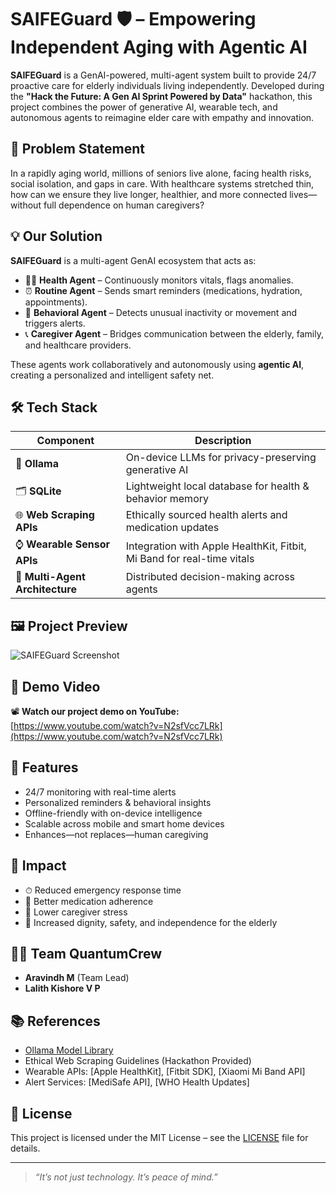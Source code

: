 # SAIFEGuard 🛡️ – Empowering Independent Aging with Agentic AI

**SAIFEGuard** is a GenAI-powered, multi-agent system built to provide 24/7 proactive care for elderly individuals living independently. Developed during the **"Hack the Future: A Gen AI Sprint Powered by Data"** hackathon, this project combines the power of generative AI, wearable tech, and autonomous agents to reimagine elder care with empathy and innovation.

## 🧠 Problem Statement

In a rapidly aging world, millions of seniors live alone, facing health risks, social isolation, and gaps in care. With healthcare systems stretched thin, how can we ensure they live longer, healthier, and more connected lives—without full dependence on human caregivers?

## 💡 Our Solution

**SAIFEGuard** is a multi-agent GenAI ecosystem that acts as:
- 👩‍⚕️ **Health Agent** – Continuously monitors vitals, flags anomalies.
- ⏰ **Routine Agent** – Sends smart reminders (medications, hydration, appointments).
- 🧠 **Behavioral Agent** – Detects unusual inactivity or movement and triggers alerts.
- 📞 **Caregiver Agent** – Bridges communication between the elderly, family, and healthcare providers.

These agents work collaboratively and autonomously using **agentic AI**, creating a personalized and intelligent safety net.

## 🛠 Tech Stack

| Component | Description |
|----------|-------------|
| 🧠 **Ollama** | On-device LLMs for privacy-preserving generative AI |
| 🗂 **SQLite** | Lightweight local database for health & behavior memory |
| 🌐 **Web Scraping APIs** | Ethically sourced health alerts and medication updates |
| ⌚ **Wearable Sensor APIs** | Integration with Apple HealthKit, Fitbit, Mi Band for real-time vitals |
| 🤖 **Multi-Agent Architecture** | Distributed decision-making across agents |

## 🖼️ Project Preview

![SAIFEGuard Screenshot](https://drive.google.com/file/d/1DTIzW_pN5t1sD-QROIvdZpCkf8ik4k8A/view?usp=sharing)


## 🎥 Demo Video

📽️ **Watch our project demo on YouTube:**  
[https://www.youtube.com/watch?v=N2sfVcc7LRk](https://www.youtube.com/watch?v=N2sfVcc7LRk)

## 🚀 Features

- 24/7 monitoring with real-time alerts
- Personalized reminders & behavioral insights
- Offline-friendly with on-device intelligence
- Scalable across mobile and smart home devices
- Enhances—not replaces—human caregiving

## 💖 Impact

- ⏱ Reduced emergency response time  
- 💊 Better medication adherence  
- 🧘 Lower caregiver stress  
- 🧓 Increased dignity, safety, and independence for the elderly

## 🧑‍💻 Team QuantumCrew

- **Aravindh M** (Team Lead)  
- **Lalith Kishore V P**

## 📚 References

- [Ollama Model Library](https://ollama.com/library)  
- Ethical Web Scraping Guidelines (Hackathon Provided)  
- Wearable APIs: [Apple HealthKit], [Fitbit SDK], [Xiaomi Mi Band API]  
- Alert Services: [MediSafe API], [WHO Health Updates]

## 📄 License

This project is licensed under the MIT License – see the [LICENSE](LICENSE) file for details.

---

> *“It’s not just technology. It’s peace of mind.”*

